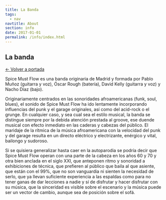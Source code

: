 ```yaml
---
title: La Banda
tags:
  - nav
navtitle: About
section: info
date: 2017-01-01
permalink: /info/index.html
---
```


<section class="grid__item grid__main">
  <div class="info scroll__parent">
    <h1 data-title="La banda">La banda</h1>
    <a class="back link-decorated" href="/">← Volver a portada</a>
    <div>
      <p>Spice Must Flow es una banda originaria de Madrid y formada por Pablo Muñoz (guitarra y voz), Óscar Rough (batería), David Kelly (guitarra y voz) y Nacho Díaz (bajo).</p>
      <p>Originariamente centrados en las sonoridades afroamericanas (funk, soul, blues), el sonido de Spice Must Flow ha ido lentamente incorporando influencias del punk y el garage originales, así como del acid-rock o el grunge. En cualquier caso, y sea cual sea el estilo musical, la banda se distingue siempre por la debida atención prestada al groove, ese duende musical con efecto inmediato en las caderas y cabezas del público. El maridaje de la rítmica de la música afroamericana con la velocidad del punk y del garage resulta en un directo eléctrico y electrizante, enérgico y vital, bailongo y sudoroso.</p>
      <p>Si se quisiera generalizar hasta caer en la autoparodia se podría decir que Spice Must Flow operan con una parte de la cabeza en los años 60 y 70 y otra bien anclada en el siglo XXI, que anteponen ritmo y sonoridad a exhibiciones de técnica, que prefieren al público que baila al que asiente, que están con el 99%, que no son vanguardia ni sienten la necesidad de serlo, que ya llevan suficiente experiencia a las espaldas como para no tener ganas de dar lecciones a nadie y sí de disfrutar y hacer disfrutar con su música, que la sinceridad es visible sobre el escenario y la música puede ser un vector de cambio, aunque sea de posición sobre el sofá.</p>
    </div>
  </div>
</section>

<div class="grid__persons">
  <div class="grid__person grid__pablo dim">
    <!-- <a href="/info/pablo" class="link-layer"></a> -->
  </div>
  <div class="grid__person grid__oscar dim">
    <!-- <a href="/info/oscar" class="link-layer"></a> -->
  </div>
  <div class="grid__person grid__david dim">
    <!-- <a href="/info/nacho" class="link-layer"></a> -->
  </div>
  <div class="grid__person grid__nacho dim">
    <!-- <a href="/info/nacho" class="link-layer"></a> -->
  </div>
</div>
